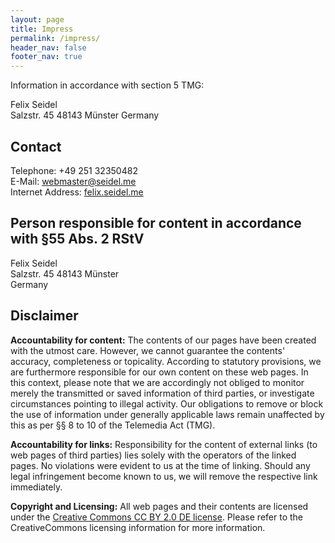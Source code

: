 ```yaml
---
layout: page
title: Impress
permalink: /impress/
header_nav: false
footer_nav: true
---
```


Information in accordance with section 5 TMG:

Felix Seidel  
Salzstr. 45
48143 Münster
Germany

## Contact

Telephone: +49 251 32350482  
E-Mail: [webmaster@seidel.me](webmaster@seidel.me)  
Internet Address: [felix.seidel.me](http://felix.seidel.me)


## Person responsible for content in accordance with §55 Abs. 2 RStV

Felix Seidel  
Salzstr. 45
48143 Münster  
Germany

## Disclaimer

**Accountability for content:** The contents of our pages have been created with the utmost care. However, we cannot guarantee the contents' accuracy, completeness or topicality. According to statutory provisions, we are furthermore responsible for our own content on these web pages. In this context, please note that we are accordingly not obliged to monitor merely the transmitted or saved information of third parties, or investigate circumstances pointing to illegal activity. Our obligations to remove or block the use of information under generally applicable laws remain unaffected by this as per §§ 8 to 10 of the Telemedia Act (TMG).

**Accountability for links:** Responsibility for the content of external links (to web pages of third parties) lies solely with the operators of the linked pages. No violations were evident to us at the time of linking. Should any legal infringement become known to us, we will remove the respective link immediately.

**Copyright and Licensing:** All web pages and their contents are licensed under the [Creative Commons CC BY 2.0 DE license](https://creativecommons.org/licenses/by/2.0/de/). Please refer to the CreativeCommons licensing information for more information.
